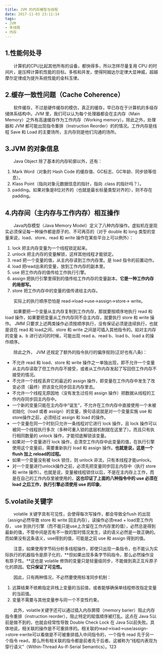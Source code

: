 ```yaml
---
title: JVM 的内存模型与线程
date: 2017-11-03 23:11:14
tags:
- JVM
- 多线程
- 内存
---
```


1.性能何处寻
-----

&emsp;&emsp;计算机的CPU比起其他所有的设备，都快得多，所以怎样尽量复用 CPU 的时间片，是压榨计算机性能的目标。多核和并发，使得阿姆达尔定律大显神威，超越摩尔定律成为提升系统性能的金科玉律。

2.缓存一致性问题（Cache Coherence）
------------------------

&emsp;&emsp;软件缓存，不过是硬件缓存的模仿，真正的缓存，早已存在于计算机的多级存储体系结构中。JVM 里，我们可以认为每个处理器都会在主内存（Main Memory）之外有高速缓存作为工作内存（Working memory）。除此之外，处理器和 JVM 都可能出现指令重排（Instruction Reorder）的的情况。工作内存是线程 Save 和 Load 的主要场所，主内存则是他们沟通的场所。

3.JVM 的对象信息
----------

&emsp;&emsp;Java Object 除了基本的内存轮廓以外，还有：

 1. Mark Word（对象的 Hash Code 的缓存值、GC标志、GC年龄、同步锁等信息）。
 2. Klass Point（指向对象元数据信息的指针，指向 .class  的指针吗？）。
 3. padding。如果对象是8位对齐的（也就是最长标量类型对齐的），则不存在padding。

4.内存间（主内存与工作内存）相互操作
----------

&emsp;&emsp;Java内存模型（Java Memory Model）定义了八种内存操作。虚拟机在是现实必须保证每一种操作都是原子的、不可再芬的（对于 double 和 long 类型的变量来说，load、store、read 和 write 操作在某些平台上可以例外）：

 1. lock 把主内存变量为一个线程锁定起来。
 2. unlock 把主内存的变量解锁，这样其他线程才能锁定。
 3. read 把一个变量的值，从主内存读到工作内存里。是 load 指令的前置动作。
 4. load 把read出来的变量，放到工作内存的副本里。
 5. use 把工作内存的值传给工作执行引擎。
 6. assign 把执行引擎里得到的值传给工作内存的变量副本。**它是一种工作内存的局部写。**
 7. store 把工作内存中的变量的值传递给主内存。

&emsp;&emsp;实际上的执行顺序恐怕是 read->load->use->assign->store-> write。
 
&emsp;&emsp;如果要把一个变量从主内存复制到工作内存，那就要按顺序地执行 read 和load 操作，如果要把变量从工作内存同不会主内存，就要执行 store 和 write 操作。 JMM 只要求上述两类操作必须按顺序执行，没有保证必须是连续执行，也就是说在 read 和 load之间、store 和 write 之间是可插入其他指令的。如对主内存的变量 a、b 进行访问的时候，可能出现 read a、read b、load b、load a 的操作顺序。

&emsp;&emsp;除此之外， JVM 还规定了额外的指令执行的偏序规则(正好也有八条)：

 - 不允许 read 和 load、store 和 write 操作之一单独出现，即不允许一个变量从主内存读取了但工作内存不接受，或者从工作内存发起了写回但工作内存不接受的情况。
 - 不允许一个线程丢弃它的最近的 assign 操作，即变量在工作内存中发生了改变必须（最终）把该变化同步回主内存里去。
 - 不允许一个线程无原因地（没有发生过任何 assign 操作）把数据从线程的工作内存同步回主内存中。
 - 一个新的变量只能在主内存中“诞生”，不允许在工作内存中直接使用一个未被初始化（load 或者 assign）的变量，换句话说就是对一个变量实施 use 和 store操作之前，必须经过 assign 和 load 的操作。
 - 一个变量在同一个时刻只允许一条线程对它进行 lock 操作，且 lock 操作可以被同一个线程执行多次（多种可重入锁的底层机制就在这里了）。而且只有执行相同数量的 unlock 操作，才能彻底解锁该变量。
 - 如果对一个变量进行 lock 操作，会清空工作内存中此变量的值，在执行引擎使用这个变量前，需要重新执行 load 和 assign 操作。**也就是说，这是一个 flush 加上 reload的过程。**
 - 如果一个变量没有被 lock 锁住，则 unlock 非法，只有本线程才能unlock。
 - 对一个变量进行unlock操作之前，必须先把变量同步回主内存中（执行 store 和 write 操作）。也就是说，变量被线程锁住以后，不是在主内存上工作，而是在自己的工作内存里被使用的，**这也印证了上面的八种指令中的 use 必须在 load 之后工作，执行引擎必须使用 use 的印象**。

5.volatile关键字
-------------

&emsp;&emsp;volatile 关键字具有可见性，会使得每次写操作，都会导致全flush 的出现（assign必然导致 store 和 write 回主内存），读操作必须read + load至工作内存， use 到执行引擎（而不能只是use上次留在工作内存里的值），必然总是得到最新的值，不管中间是否有不一致的暂时情况发生，读的语义必然是一致正确的。而如果没有这条语义，use得到的值，可能是之前 use 和 assign 得到的值。

&emsp;&emsp;注意，如果使用字节码分析多线程操作，即使只出现一条指令，也不能认为实际执行的机器指令是原子化的，**但如果出现多条字节码指令，那么必然操作没有原子性。**这也是 volatile 修饰的变量只是轻量级同步，不能做到真正互斥原子化的原因。**它只保证了可见性。**

&emsp;&emsp;因此，只有两种情况，不必然要使用标准同步机制：

 1. 远算结果不依赖指定非栈上变量的当前值，或者能够确保单线程修改指定变量的当前值。
 2. 变量不需要与其他变量参与同一个不变性约束。

&emsp;&emsp;此外，volatile关键字还可以通过插入内存屏障（memory barier）阻止内存指令重排（instruction reorder），阻止特定的赋值顺序被打乱。这点在 Java 5以前是做不到的，也就会经常性导致 Double Check Lock 在 Java 5以前失败。具体地说，相关联的操作是不可重排序的。相关联的read->load->use/assign->store->write可以看做是不可被重排插入中间指令的，一个指令 read 先于另一个指令 read，那么所有相关联的指令都是前者先于后者。这被称为“线程内表现为穿行语义”（Within-Thread As-If-Serial Semantics）。123